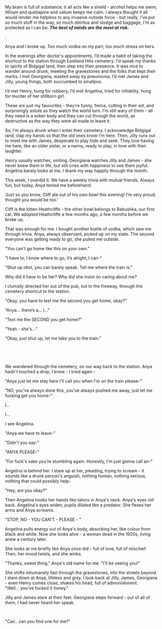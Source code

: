 My brain is full of substance, it all acts like a shield - alcohol helps me swim, lithium and quetiapine and valium keeps me calm. I always thought it all would render me helpless to any invasive outside force - but really, I've put so much stuff in the way, so much detritus and sludge and baggage, I'm as protected as I can be. ***The best of minds are the most at risk.***

.

Anya and I broke up. Too much vodka on my part, too much stress on hers.

In the evenings after doctor's appointments, I’d made a habit of taking the shortcut to the station through Eastland Hills cemetery. I'd speak my thanks to spirits of Bidgigal land, then step into their presence. It was nice to wander around drunk, meeting the gravestones and the folks that kept their marks. I met Georgiana, wasted away by pneumonia; I’d met James and Jilly, young things, both succumbed to smallpox.

I’d met Henry, hung for robbery; I’d met Angelina, tried for infidelity, hung for murder of her stillborn girl.

These are just my favourites - they’re funny, fierce, cutting in their wit, and surprisingly astute as they watch the world turn. I’m still wary of them - all they need is a sober body and they can cut through the world, as destructive as the way they were all made to leave it.

So, I’m always drunk when I enter their cemetery. I acknowledge Bidgigal land, clap my hands so that the old ones know I’m here. Then, Jilly runs out to meet me with James, desperate to play hide and seek. They love having me here, like an older sister, or a nanny, ready to play, in love with their laughter.

Henry usually watches, smiling. Georgiana watches Jilly and James - she never knew them in life, but still cries with happiness to see them joyful. Angelina barely looks at me. I drank my way happily through the month.

This week, I overdid it. We have a weekly trivia with mutual friends. Always fun, but today, Anya texted me beforehand:

‘Just so you know, Cliff ate out of his own bowl this evening! I’m very proud, thought you would be too.’

Cliff is the kitten Heathcliffe - the other bowl belongs to Babushka, our first cat. We adopted Heathcliffe a few months ago, a few months before we broke up.

That was enough for me. I bought another bottle of vodka, which saw me through trivia. Anya, always observant, picked up on my state. The second everyone was getting ready to go, she pulled me outside.

“You can't go home like this on your own.”

“I have to, I know where to go, it’s alright, I can-“

“Shut up idiot, you can barely speak. Tell me where the train is.”

Why did it have to be her? Why did she insist on caring about me?

I clumsily directed her out of the pub, out to the freeway, through the cemetery shortcut to the station.

“Okay, you have to text me the second you get home, okay?”

“Anya... there’s a... I..."

“Text me the SECOND you get home?”

“Yeah - she's...“

“Okay, just shut up, let me take you to the train.”

&#x200B;

&#x200B;

We wandered through the cemetery, on our way back to the station. Anya hadn't touched a drop, I knew - I tried again -

"Anya just let me stay here I'll call you when I'm on the train please-"

"NO, you've always done this, you've always pushed me away, just let me fucking get you home-"

I...

I...

I see Angelina.

"Anya we have to leave-"

"Didn't you say-"

"ANYA PLEASE-"

"For fuck's sake you're stumbling again. Honestly, I'm just gonna call an-"

Angelina is behind her. I stare up at her, pleading, trying to scream - it sounds like a drunk person's anguish, nothing human, nothing serious, nothing that could possibly help-

"Hey, are you okay?"

Then Angelina hooks her hands like talons in Anya's neck. Anya's eyes roll back. Angelina's eyes widen, pupils dilated like a predator. She flexes her arms and Anya screams.

"STOP, NO - YOU CAN'T - PLEASE - "

Angelina pulls energy out of Anya's body, absorbing her, like colour from black and white. Now she looks alive - a woman dead in the 1920s, living anew a century later. 

She looks at me briefly like Anya once did - full of love, full of mischief. Then, her mood twists, and she winks.

"Thanks, sweet thing." Anya's old name for me. "I'll be seeing you!"

She shifts inhumanely fast through the gravestones, into the streets beyond. I stare down at Anya, lifeless and grey. I look back at Jilly, James, Georgiana - even Henry comes close, shakes his head, full of admonishment.  
"Well... you've fucked it honey."

Jilly and James stare at their feet. Georgiana steps forward - out of all of them, I had never heard her speak.

&#x200B;

"Can.. can you find one for me?"